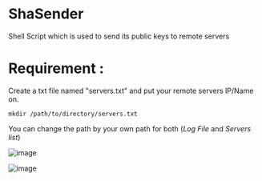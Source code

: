# ShaSender
Shell Script which is used to send its public keys to remote servers


# Requirement :
Create a txt file named "servers.txt" and put your remote servers IP/Name on.

```plaintext
mkdir /path/to/directory/servers.txt
```


You can change the path by your own path for both (*Log File* and *Servers list*)


![image](https://user-images.githubusercontent.com/102509252/224355427-fd287990-e4b2-40cf-8fe8-585ecc2c2df9.png)



![image](https://user-images.githubusercontent.com/102509252/224355571-4a78337f-38a8-4736-8cac-baa7108d60c4.png)
